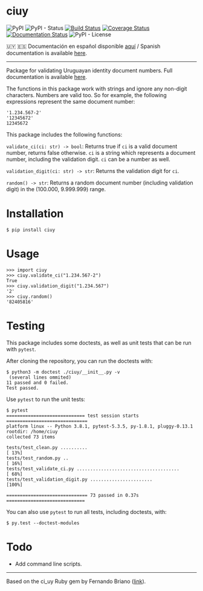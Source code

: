 # ciuy

![PyPI](https://img.shields.io/pypi/v/ciuy)
![PyPI - Status](https://img.shields.io/pypi/status/ciuy)
[![Build Status](https://travis-ci.com/ismaelpadilla/ciuy_py.svg?branch=master)](https://travis-ci.com/ismaelpadilla/ciuy_py)
[![Coverage Status](https://coveralls.io/repos/github/ismaelpadilla/ciuy_py/badge.svg?branch=master)](https://coveralls.io/github/ismaelpadilla/ciuy_py?branch=master)
[![Documentation Status](https://readthedocs.org/projects/ciuy/badge/?version=latest)](https://ciuy.readthedocs.io/en/latest/?badge=latest)
![PyPI - License](https://img.shields.io/pypi/l/ciuy)

🇺🇾 🇪🇸 Documentación en español disponible [aquí](https://ciuy.readthedocs.io/es/latest/) / Spanish documentation is available [here](https://ciuy.readthedocs.io/es/latest/).

----

Package for validating Uruguayan identity document numbers. Full documentation is available [here](https://ciuy.readthedocs.io/es/latest/).

The functions in this package work with strings and ignore any non-digit characters. Numbers are valid too. So for example, the following expressions represent the same document number:

```
'1.234.567-2'
'12345672'
12345672
```

This package includes the following functions:

`validate_ci(ci: str) -> bool`: Returns true if `ci` is a valid document number, returns false otherwise. `ci` is a string which represents a document number, including the validation digit. `ci` can be a number as well.

`validation_digit(ci: str) -> str`: Returns the validation digit for `ci`.

`random() -> str`: Returns a random document number (including validation digit) in the (100.000, 9.999.999) range.

# Installation

```
$ pip install ciuy
```

# Usage

```
>>> import ciuy
>>> ciuy.validate_ci("1.234.567-2")
True
>>> ciuy.validation_digit("1.234.567")
'2'
>>> ciuy.random()
'82405816'
```

# Testing

This package includes some doctests, as well as unit tests that can be run with `pytest`.

After cloning the repository, you can run the doctests with:

```
$ python3 -m doctest ./ciuy/__init__.py -v
 (several lines ommited)
11 passed and 0 failed.
Test passed.
```

Use `pytest` to run the unit tests:

```
$ pytest
============================= test session starts ==============================
platform linux -- Python 3.8.1, pytest-5.3.5, py-1.8.1, pluggy-0.13.1
rootdir: /home/ciuy
collected 73 items                                                             

tests/test_clean.py ..........                                           [ 13%]
tests/test_random.py ..                                                  [ 16%]
tests/test_validate_ci.py ......................................         [ 68%]
tests/test_validation_digit.py .......................                   [100%]

============================== 73 passed in 0.37s =============================
```

You can also use `pytest` to run all tests, including doctests, with:

```
$ py.test --doctest-modules
```

# Todo

- Add command line scripts.

---

Based on the ci_uy Ruby gem by Fernando Briano ([link](https://github.com/picandocodigo/ci_uy)).
